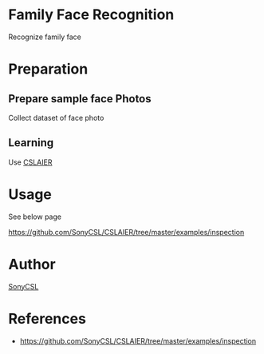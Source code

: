 # Family Face Recognition
Recognize family face

# Preparation
## Prepare sample face Photos
Collect dataset of face photo

## Learning
Use [CSLAIER](https://github.com/SonyCSL/CSLAIER)

# Usage
See below page

https://github.com/SonyCSL/CSLAIER/tree/master/examples/inspection

# Author
[SonyCSL](https://github.com/SonyCSL) 

# References
- https://github.com/SonyCSL/CSLAIER/tree/master/examples/inspection
